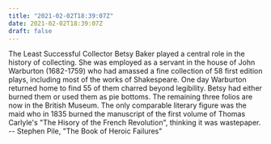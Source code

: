 ```yaml
---
title: "2021-02-02T18:39:07Z"
date: 2021-02-02T18:39:07Z
draft: false
---
```


The Least Successful Collector
	Betsy Baker played a central role in the history of collecting.  She
was employed as a servant in the house of John Warburton (1682-1759) who had
amassed a fine collection of 58 first edition plays, including most of the
works of Shakespeare.
	One day Warburton returned home to find 55 of them charred beyond
legibility.  Betsy had either burned them or used them as pie bottoms.  The
remaining three folios are now in the British Museum.
	The only comparable literary figure was the maid who in 1835 burned
the manuscript of the first volume of Thomas Carlyle's "The Hisory of the
French Revolution", thinking it was wastepaper.
		-- Stephen Pile, "The Book of Heroic Failures"
